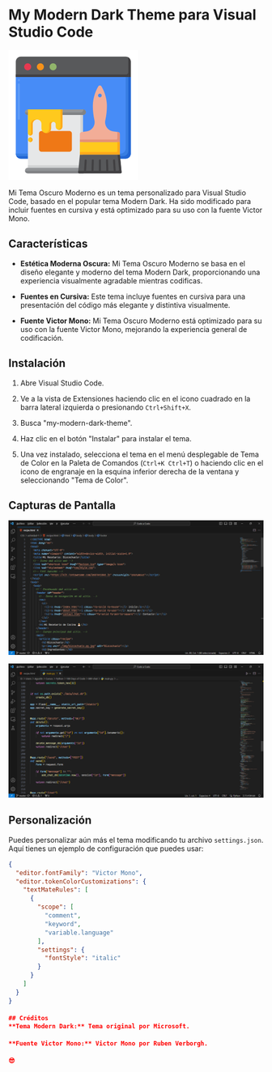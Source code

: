 # My Modern Dark Theme para Visual Studio Code

![Banner de Mi Tema Oscuro Moderno](icons/icon.png)

Mi Tema Oscuro Moderno es un tema personalizado para Visual Studio Code, basado en el popular tema Modern Dark. Ha sido modificado para incluir fuentes en cursiva y está optimizado para su uso con la fuente Victor Mono.

## Características

- **Estética Moderna Oscura:** Mi Tema Oscuro Moderno se basa en el diseño elegante y moderno del tema Modern Dark, proporcionando una experiencia visualmente agradable mientras codificas.

- **Fuentes en Cursiva:** Este tema incluye fuentes en cursiva para una presentación del código más elegante y distintiva visualmente.

- **Fuente Victor Mono:** Mi Tema Oscuro Moderno está optimizado para su uso con la fuente Victor Mono, mejorando la experiencia general de codificación.

## Instalación

1. Abre Visual Studio Code.

2. Ve a la vista de Extensiones haciendo clic en el icono cuadrado en la barra lateral izquierda o presionando `Ctrl+Shift+X`.

3. Busca "my-modern-dark-theme".

4. Haz clic en el botón "Instalar" para instalar el tema.

5. Una vez instalado, selecciona el tema en el menú desplegable de Tema de Color en la Paleta de Comandos (`Ctrl+K Ctrl+T`) o haciendo clic en el icono de engranaje en la esquina inferior derecha de la ventana y seleccionando "Tema de Color".

## Capturas de Pantalla

![Captura de Pantalla 1](images/screenshot1.png)

![Captura de Pantalla 2](images/screenshot2.png)

## Personalización

Puedes personalizar aún más el tema modificando tu archivo `settings.json`. Aquí tienes un ejemplo de configuración que puedes usar:

```json
{
  "editor.fontFamily": "Victor Mono",
  "editor.tokenColorCustomizations": {
    "textMateRules": [
      {
        "scope": [
          "comment",
          "keyword",
          "variable.language"
        ],
        "settings": {
          "fontStyle": "italic"
        }
      }
    ]
  }
}

## Créditos
**Tema Modern Dark:** Tema original por Microsoft.

**Fuente Victor Mono:** Victor Mono por Ruben Verborgh.

😎
